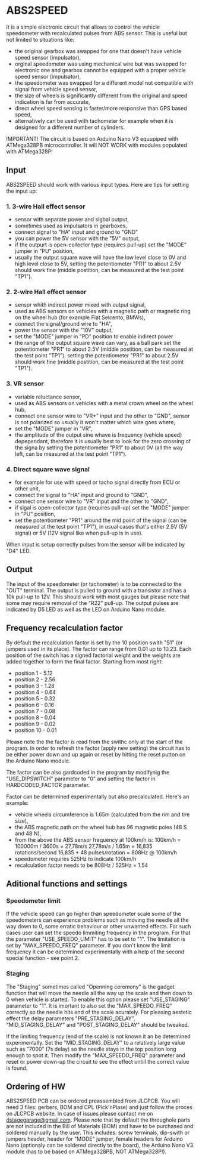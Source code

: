 # ABS2SPEED
It is a simple electronic circuit that allows to control the vehicle speedometer with recalculated pulses from ABS sensor. This is useful but not limited to situations like:
- the original gearbox was swapped for one that doesn't have vehicle speed sensor (impulsator),
- orginal speedometer was using mechanical wire but was swapped for electronic one and gearbox cannot be equipped with a proper vehicle speed sensor (impulsator),
- the speedometer was swapped for a different model not compatible with signal from vehicle speed sensor,
- the size of wheels is significantly different from the original and speed indication is far from accurate,
- direct wheel speed sensing is faster/more responsive than GPS based speed,
- alternatively can be used with tachometer for example when it is designed for a different number of cylinders.

IMPORTANT!
The circuit is based on Arduino Nano V3 equupiped with ATMega328PB microcontroller. It will NOT WORK with modules populated with ATMega328P!

## Input
ABS2SPEED should work with various input types. Here are tips for setting the input up:
   ### 1. 3-wire Hall effect sensor
   - sensor with separate power and sigbal output,
   - sometimes used as impulsators in gearboxes,
   - connect signal to "HA" input and ground to "GND"
   - you can power the 5V sensor with the "5V" output,
   - if the outpurt is open-collector type (requires pull-up) set the "MODE" jumper in "PU" position,
   - usually the output square wave will have the low level close to 0V and high level close to 5V,
     setting the potentiometer "PR1" to about 2.5V should work fine (middle postition, can be measured at the test point "TP1").
   ### 2. 2-wire Hall effect sensor
   - sensor whith indirect power mixed with output signal,
   - used as ABS sensors on vehicles with a magnetic path or magnetic ring on the wheel hub (for example Fiat Seicento, BMWs),
   - connect the signal/ground wire to "HA",
   - power the sensor with the "10V" output,
   - set the "MODE" jumper in "PD" position to enable indirect power
   - the range of the output square wave can vary,
     as a ball park set the potentiometer "PR1" to about 2.5V (middle postition, can be measured at the test point "TP1").
     setting the potentiometer "PR1" to about 2.5V should work fine (middle postition, can be measured at the test point "TP1").
   ### 3. VR sensor
   - variable reluctance sensor, 
   - used as ABS sensors on vehicles with a metal crown wheel on the wheel hub,
   - connect one sensor wire to "VR+" input and the other to "GND",
     sensor is not polarized so usually it won't matter which wire goes where,
   - set the "MODE" jumper in "VR",
   - the amplitude of the output sine whave is frequency (vehicle speed) depependant,
     therefore it is usually best to look for the zero crossing of the signa by setting the potentiometer "PR1" to about 0V (all the way left, can be measured at the test point "TP1").
   ### 4. Direct square wave signal
   - for example for use with speed or tacho signal directly from ECU or other unit, 
   - connect the signal to "HA" input and ground to "GND",
   - connect one sensor wire to "VR" input and the other to "GND",
   - if sigal is open-collector type (requires pull-up) set the "MODE" jumper in "PU" position,
   - set the potentiometer "PR1" around the mid point of the signal (can be measured at the test point "TP1"),
     in usual cases that's either 2.5V (5V signal) or 5V (12V signal like when pull-up is in use).

When input is setup correctly pulses from the sensor will be indicated by "D4" LED.

## Output
The input of the speedometer (or tachometer) is to be connected to the "OUT" terminal. The output is pulled to ground with a transistor and has a 10k pull-up to 12V. 
This should work with most gauges but please note that some may require removal of the "R22" pull-up.
The output pulses are indicated by D5 LED as well as the LED on Arduino Nano module.

## Frequency recalculation factor
By default the recalculation factor is set by the 10 position swith "S1" (or jumpers used in its place). The factor can range from 0.01 up to 10.23. 
Each position of the switch has a signed factorial weight and the weights are added together to form the final factor. Starting from most right:
  - position 1 - 5.12
  - position 2 - 2.56
  - position 3 - 1.28
  - position 4 - 0.64
  - position 5 - 0.32
  - position 6 - 0.16
  - position 7 - 0.08
  - position 8 - 0.04
  - position 9 - 0.02
  - position 10 - 0.01

Please note the the factor is read from the swithc only at the start of the program. In order to refresh the factor (apply new setting) the circuit has to be either power down and up again or reset by hitting the reset putton on the Arduino Nano module.

The factor can be also gardcoded in the program by modifynig the "USE_DIPSWITCH" parameter to "0" and setting the factor in HARDCODED_FACTOR parameter.

Factor can be determined experimentally but also precalculated. Here's an example:
  - vehicle wheels circumference is 1.65m (calculated from the rim and tire size),
  - the ABS magnetic path on the wheel hub has 96 magnetic poles (48 S and 48 N),
  - from the above the ABS sensor frequency at 100km/h is:
      100km/h = 100000m / 3600s = 27,78m/s
      27,78m/s / 1.65m = 16,835 rotations/second
      16,835 * 48 pulses/rotation = 808Hz @ 100km/h
  - speedometer requires 525Hz to indicate 100km/h
  - recalculation factor needs to be 808Hz / 525Hz = 1.54

## Aditional functions and settings
### Speedometer limit
   If the vehicle speed can go higher than speedometer scale some of the speedometers can experience problems such as moving the needle all the way down to 0, some erratic behaviour or other unwanted effects.
   For such cases user can set the speedo limmiting frequency in the program. For that the parameter "USE_SPEEDO_LIMIT" has to be set to "1". The limitation is set by "MAX_SPEEDO_FREQ" parameter.
   If you don't know the limit frequency it can be determined experimentally with a help of the second special function - see point 2.

### Staging
   The "Staging" sometimes called "Openning ceremony" is the gadget function that will move the needle all the way up the scale and then down to 0 when vehicle is started.
   To enable this option please set "USE_STAGING" parameter to "1". It is imortant to also set the "MAX_SPEEDO_FREQ" correctly so the needle hits end of the scale acurately.
   For pleasing aestetic effect the delay parameters "PRE_STAGING_DELAY", "MID_STAGING_DELAY" and "POST_STAGING_DELAY" should be tweaked.

   If the limiting frequency (end of the scale) is not known it an be determined experimentally. Set the "MID_STAGING_DELAY" to a relatively large value such as "7000" (7s delay) so the needle stays in the top position long enough to spot it. Then modify the        "MAX_SPEEDO_FREQ" parameter and reset or power down-up the circuit to see the effect untill the correct value is found.

## Ordering of HW
ABS2SPEED PCB can be ordered preassembled from JLCPCB. You will need 3 files: gerbers, BOM and CPL (Pick'nPlase) and just follow the proces on JLCPCB website. In case of issues please contact me on dstagegarage@gmail.com. 
Please note that by default the throughole parts are not included in the Bill of Materials (BOM) and have to be purchased and soldered manually by the user. This includes: screw terminals, dip-swith or jumpers header, header for "MODE" jumper, female headers for Arduino Nano (optionaly can be soldered directly to the board), the Arduino Nano V3 module (has to be based on ATMega328PB, NOT ATMega328P!).
